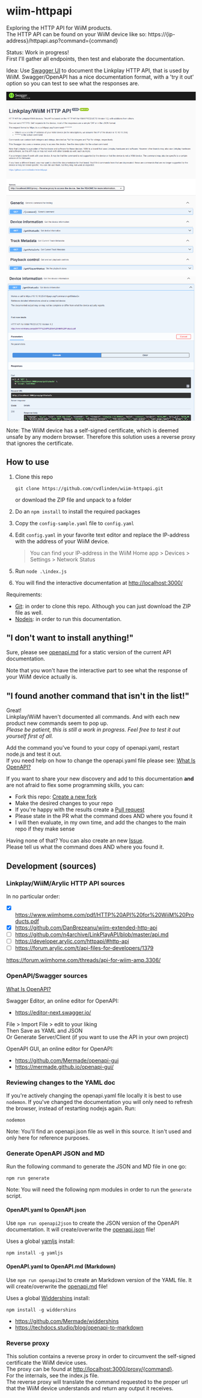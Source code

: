 # wiim-httpapi

Exploring the HTTP API for WiiM products.  
The HTTP API can be found on your WiiM device like so: https://{ip-address}/httpapi.asp?command={command}

Status: Work in progress!  
First I'll gather all endpoints, then test and elaborate the documentation.

Idea: Use [Swagger UI](https://swagger.io/tools/swagger-ui/) to document the Linkplay HTTP API, that is used by WiiM.
Swagger/OpenAPI has a nice documentation format, with a 'try it out' option so you can test to see what the responses are.

![Swagger UI](./assets/Screenshot%202025-02-16%20022820.png)

![getStatusEx example](./assets/Screenshot%202025-02-16%20023118.png)

Note: The WiiM device has a self-signed certificate, which is deemed unsafe by any modern browser. Therefore this solution uses a reverse proxy that ignores the certificate.

## How to use

1. Clone this repo

   ```shell
   git clone https://github.com/cvdlinden/wiim-httpapi.git
   ```  

   or download the ZIP file and unpack to a folder
2. Do an ```npm install``` to install the required packages
3. Copy the ```config-sample.yaml``` file to ```config.yaml```
4. Edit ```config.yaml``` in your favorite text editor and replace the IP-address with the address of your WiiM device.  
   > You can find your IP-address in the WiiM Home app > Devices > Settings > Network Status
5. Run ```node .\index.js```
6. You will find the interactive documentation at <http://localhost:3000/>

Requirements:

* [Git](https://git-scm.com/): in order to clone this repo. Although you can just download the ZIP file as well.
* [Nodejs](https://nodejs.org/): in order to run this documentation.

## "I don't want to install anything!"

Sure, please see [openapi.md](openapi.md) for a static version of the current API documentation.

Note that you won't have the interactive part to see what the response of your WiiM device actually is.

## "I found another command that isn't in the list!"

Great!  
Linkplay/WiiM haven't documented all commands. And with each new product new commands seem to pop up.  
*Please be patient, this is still a work in progress. Feel free to test it out yourself first of all.*

Add the command you've found to your copy of openapi.yaml, restart node.js and test it out.  
If you need help on how to change the openapi.yaml file please see: [What Is OpenAPI?](https://swagger.io/docs/specification/v3_0/about/)

If you want to share your new discovery and add to this documentation **and** are not afraid to flex some programming skills, you can:

* Fork this repo: [Create a new fork](https://github.com/cvdlinden/wiim-httpapi/fork)
* Make the desired changes to your repo
* If you're happy with the results create a [Pull request](https://github.com/cvdlinden/wiim-httpapi/pulls)
* Please state in the PR what the command does AND where you found it
* I will then evaluate, in my own time, and add the changes to the main repo if they make sense

Having none of that? You can also create an new [Issue](https://github.com/cvdlinden/wiim-httpapi/issues).  
Please tell us what the command does AND where you found it.  

## Development (sources)

### Linkplay/WiiM/Arylic HTTP API sources

In no particular order:

* [x] <https://www.wiimhome.com/pdf/HTTP%20API%20for%20WiiM%20Products.pdf>
* [x] <https://github.com/DanBrezeanu/wiim-extended-http-api>
* [ ] <https://github.com/n4archive/LinkPlayAPI/blob/master/api.md>
* [ ] <https://developer.arylic.com/httpapi/#http-api>
* [ ] <https://forum.arylic.com/t/api-files-for-developers/1379>

<https://forum.wiimhome.com/threads/api-for-wiim-amp.3306/>

### OpenAPI/Swagger sources

[What Is OpenAPI?](https://swagger.io/docs/specification/v3_0/about/)

Swagger Editor, an online editor for OpenAPI:

* <https://editor-next.swagger.io/>

File > Import File > edit to your liking  
Then Save as YAML and JSON  
Or Generate Server/Client (if you want to use the API in your own project)

OpenAPI GUI, an online editor for OpenAPI:

* <https://github.com/Mermade/openapi-gui>
* <https://mermade.github.io/openapi-gui/>

### Reviewing changes to the YAML doc

If you're actively changing the openapi.yaml file locally it is best to use ```nodemon```. If you've changed the documentation you will only need to refresh the browser, instead of restarting nodejs again. Run:

```shell
nodemon
```

Note: You'll find an openapi.json file as well in this source. It isn't used and only here for reference purposes.

### Generate OpenAPI JSON and MD

Run the following command to generate the JSON and MD file in one go:

```shell
npm run generate
```

Note: You will need the following npm modules in order to run the ```generate``` script.

#### OpenAPI.yaml to OpenAPI.json

Use ```npm run openapi2json``` to create the JSON version of the OpenAPI documentation. It will create/overwrite the [openapi.json](openapi.json) file!

Uses a global [yamljs](https://www.npmjs.com/package/yamljs) install:

```shell
npm install -g yamljs
```

#### OpenAPI.yaml to OpenAPI.md (Markdown)

Use ```npm run openapi2md``` to create an Markdown version of the YAML file. It will create/overwrite the [openapi.md](openapi.md) file!

Uses a global [Widdershins](https://www.npmjs.com/package/widdershins) install:

```shell
npm install -g widdershins
```

* <https://github.com/Mermade/widdershins>
* <https://techdocs.studio/blog/openapi-to-markdown>

### Reverse proxy

This solution contains a reverse proxy in order to circumvent the self-signed certificate the WiiM device uses.  
The proxy can be found at <http://localhost:3000/proxy/{command}>.  
For the internals, see the index.js file.  
The reverse proxy will translate the command requested to the proper url that the WiiM device understands and return any output it receives.
